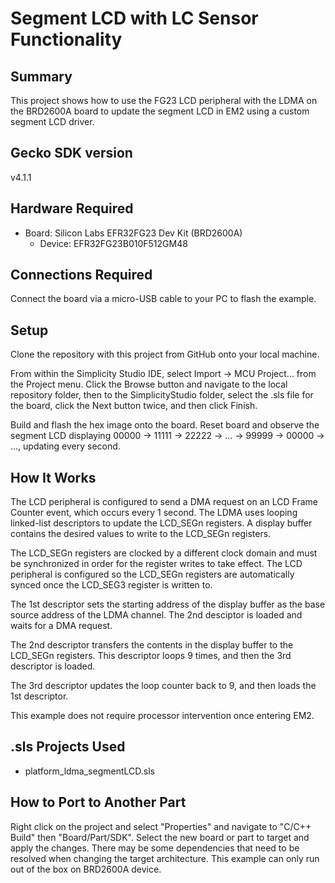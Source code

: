 # Segment LCD with LC Sensor Functionality

## Summary
This project shows how to use the FG23 LCD peripheral with the LDMA on the
BRD2600A board to update the segment LCD in EM2 using a custom segment LCD
driver.

## Gecko SDK version
v4.1.1

## Hardware Required

* Board:  Silicon Labs EFR32FG23 Dev Kit (BRD2600A)
	* Device: EFR32FG23B010F512GM48

## Connections Required
Connect the board via a micro-USB cable to your PC to flash the example.

## Setup
Clone the repository with this project from GitHub onto your local machine.

From within the Simplicity Studio IDE, select Import -> MCU Project... from the 
Project menu. Click the Browse button and navigate to the local repository 
folder, then to the SimplicityStudio folder, select the .sls file for the 
board, click the Next button twice, and then click Finish.

Build and flash the hex image onto the board. Reset board and observe the
segment LCD displaying 00000 -> 11111 -> 22222 -> ... -> 99999 -> 00000 -> ...,
updating every second.

## How It Works
The LCD peripheral is configured to send a DMA request on an LCD Frame Counter
event, which occurs every 1 second. The LDMA uses looping linked-list
descriptors to update the LCD_SEGn registers. A display buffer contains the
desired values to write to the LCD_SEGn registers.

The LCD_SEGn registers are clocked by a different clock domain and must be
synchronized in order for the register writes to take effect. The LCD
peripheral is configured so the LCD_SEGn registers are automatically synced
once the LCD_SEG3 register is written to.

The 1st descriptor sets the starting address of the display buffer as the base
source address of the LDMA channel. The 2nd desciptor is loaded and waits for a
DMA request.

The 2nd descriptor transfers the contents in the display buffer to the LCD_SEGn
registers. This descriptor loops 9 times, and then the 3rd descriptor is
loaded.

The 3rd descriptor updates the loop counter back to 9, and then loads the 1st
descriptor.

This example does not require processor intervention once entering EM2.

## .sls Projects Used
* platform_ldma_segmentLCD.sls

## How to Port to Another Part
Right click on the project and select "Properties" and navigate to "C/C++ 
Build" then "Board/Part/SDK". Select the new board or part to target and apply 
the changes. There may be some dependencies that need to be resolved when 
changing the target architecture. This example can only run out of the box on
BRD2600A device.
